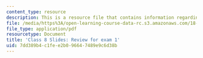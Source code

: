 ```yaml
---
content_type: resource
description: This is a resource file that contains information regarding class 8.
file: /media/https%3A/open-learning-course-data-rc.s3.amazonaws.com/18-05-introduction-to-probability-and-statistics-spring-2014/7dd389b4c1fee2b096647489e9c6d38b_MIT18_05S14_class8_slides.pdf
file_type: application/pdf
resourcetype: Document
title: 'Class 8 Slides: Review for exam 1'
uid: 7dd389b4-c1fe-e2b0-9664-7489e9c6d38b
---
```

